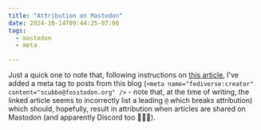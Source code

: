 ```yaml
---
title: "Attribution on Mastodon"
date: 2024-10-14T09:44:25-07:00
tags:
  - mastodon
  - meta

---
```

Just a quick one to note that, following instructions on [this article](https://blog.joinmastodon.org/2024/07/highlighting-journalism-on-mastodon/), I've added a meta tag to posts from this blog (`<meta name="fediverse:creator" content="scubbo@fosstodon.org" />` - note that, at the time of writing, the linked article seems to incorrectly list a leading `@` which breaks attribution) which should, hopefully, result in attribution when articles are shared on Mastodon (and apparently Discord too 🤷🏻‍♂️).
